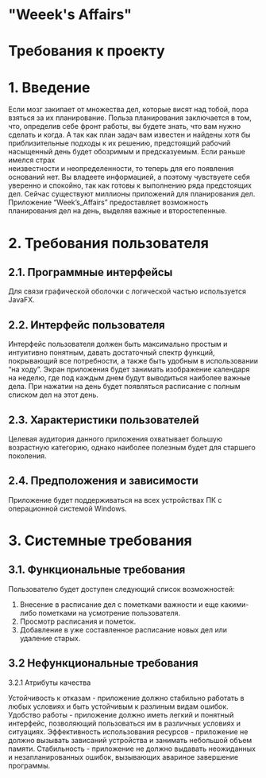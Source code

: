 #  "Weeek's Affairs"
# Требования к проекту
# 1. Введение

Если мозг закипает от множества дел, которые висят над тобой, пора взяться за их планирование. Польза планирования заключается в том, что, определив себе фронт работы, вы будете знать, что вам нужно сделать и когда. А так как план задач вам известен и найдены хотя бы приблизительные подходы к их решению, предстоящий рабочий насыщенный день будет обозримым и предсказуемым. Если раньше имелся страх       
неизвестности и неопределенности, то теперь для его появления оснований нет. Вы владеете информацией, а поэтому чувствуете себя уверенно и спокойно, так как готовы к выполнению ряда предстоящих дел. Сейчас существуют миллионы приложений для планирования дел. 
Приложение “Week’s_Affairs” предоставляет возможность планирования дел на день, выделяя важные и второстепенные.

# 2. Требования пользователя

## 2.1. Программные интерфейсы

Для связи графической оболочки с логической частью используется JavaFX.

## 2.2. Интерфейс пользователя

Интерфейс пользователя должен быть максимально простым и интуитивно понятным, давать достаточный спектр функций, покрывающий все потребности, а также быть удобным в использовании “на ходу”. Экран приложения будет занимать изображение календаря на неделю, где под каждым днем будут выводиться наиболее важные дела. При нажатии на день будет появляться расписание с полным списком дел на этот день.

## 2.3. Характеристики пользователей

Целевая аудитория данного приложения охватывает большую возрастную категорию, однако наиболее полезным будет для старшего поколения.

## 2.4. Предположения и зависимости

Приложение будет поддерживаться на всех устройствах ПК с операционной системой Windows.

# 3. Системные требования

## 3.1. Функциональные требования

Пользователю будет доступен следующий список возможностей:
1)	Внесение в расписание дел с пометками важности и еще какими-либо пометками на усмотрение пользователя.
2)	Просмотр расписания и пометок.
3)	Добавление в уже составленное расписание новых дел или удаление старых.

## 3.2 Нефункциональные требования

3.2.1 Атрибуты качества

Устойчивость к отказам - приложение должно стабильно работать в любых условиях и быть устойчивым к разлиным видам ошибок.
Удобство работы - приложение должно иметь легкий и понятный интерфейс, позволяющий пользоваться им в различных условиях и ситуациях.
Эффективность использования ресурсов - приложение не должно вызывать зависаний устройства и занимать небольшой объем памяти.
Стабильность - приложение не должно выдавать неожиданных и незапланированных ошибок, вызывающих авариное завершение программы.
